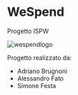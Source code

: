 # WeSpend
Progetto ISPW

![wespendlogo](https://user-images.githubusercontent.com/55951548/235204145-ff8cbaeb-15cb-4674-b2ed-5f22b1bede02.png)

Progetto realizzato da:
- Adriano Brugnoni
- Alessandro Fato
- Simone Festa
